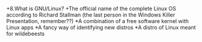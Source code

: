 +8.What is GNU/Linux?
+The official name of the complete Linux OS according to Richard Stallman (the last person in the Windows Killer Presentation, remember??)
*A combination of a free software kernel with Linux apps
*A fancy way of identifying new distros
*A distro of Linux meant for wildebeests
